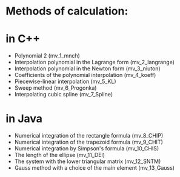 Methods of calculation: 
=======================
in C++
======
* Polynomial 2 (mv_1_mnch)
* Interpolation polynomial in the Lagrange form (mv_2_langrange)
* Interpolation polynomial in the Newton form (mv_3_niuton)
* Coefficients of the polynomial interpolation (mv_4_koeff)
* Piecewise-linear interpolation (mv_5_KL)
* Sweep method (mv_6_Progonka)
* Interpolating cubic spline (mv_7_Spline)


in Java
=======
* Numerical integration of the rectangle formula (mv_8_CHIP)
* Numerical integration of the trapezoid formula (mv_9_CHIT)
* Numerical integration by Simpson's formula (mv_10_CHIS)
* The length of the ellipse (mv_11_DEl)
* The system with the lower triangular matrix (mv_12_SNTM)
* Gauss method with a choice of the main element (mv_13_Gauss)